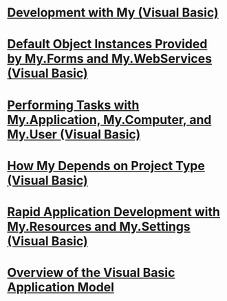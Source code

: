 # [Development with My (Visual Basic)](index.md)
# [Default Object Instances Provided by My.Forms and My.WebServices (Visual Basic)](default-object-instances-provided-by-my-forms-and-my-webservices.md)
# [Performing Tasks with My.Application, My.Computer, and My.User (Visual Basic)](performing-tasks-with-my-application-my-computer-and-my-user.md)
# [How My Depends on Project Type (Visual Basic)](how-my-depends-on-project-type.md)
# [Rapid Application Development with My.Resources and My.Settings (Visual Basic)](rapid-application-development-with-my-resources-and-my-settings.md)
# [Overview of the Visual Basic Application Model](overview-of-the-visual-basic-application-model.md)
